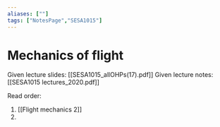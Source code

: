 ```yaml
---
aliases: [""]
tags: ["NotesPage","SESA1015"]
---
```


# Mechanics of flight
Given lecture slides: [[SESA1015_allOHPs(17).pdf]]
Given lecture notes: [[SESA1015 lectures_2020.pdf]]

Read order:
1) [[Flight mechanics 2]]
2) 

